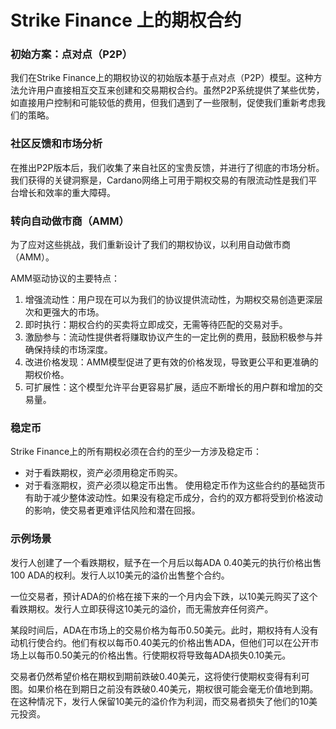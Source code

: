 # Strike Finance 上的期权合约

### 初始方案：点对点（P2P）&#x20;

我们在Strike Finance上的期权协议的初始版本基于点对点（P2P）模型。这种方法允许用户直接相互交互来创建和交易期权合约。虽然P2P系统提供了某些优势，如直接用户控制和可能较低的费用，但我们遇到了一些限制，促使我们重新考虑我们的策略。

### 社区反馈和市场分析&#x20;

在推出P2P版本后，我们收集了来自社区的宝贵反馈，并进行了彻底的市场分析。我们获得的关键洞察是，Cardano网络上可用于期权交易的有限流动性是我们平台增长和效率的重大障碍。

### 转向自动做市商（AMM）&#x20;

为了应对这些挑战，我们重新设计了我们的期权协议，以利用自动做市商（AMM）。

AMM驱动协议的主要特点：

1. 增强流动性：用户现在可以为我们的协议提供流动性，为期权交易创造更深层次和更强大的市场。
2. 即时执行：期权合约的买卖将立即成交，无需等待匹配的交易对手。
3. 激励参与：流动性提供者将赚取协议产生的一定比例的费用，鼓励积极参与并确保持续的市场深度。
4. 改进价格发现：AMM模型促进了更有效的价格发现，导致更公平和更准确的期权价格。
5. 可扩展性：这个模型允许平台更容易扩展，适应不断增长的用户群和增加的交易量。

### 稳定币&#x20;

Strike Finance上的所有期权必须在合约的至少一方涉及稳定币：

* 对于看跌期权，资产必须用稳定币购买。
* 对于看涨期权，资产必须以稳定币出售。 使用稳定币作为这些合约的基础货币有助于减少整体波动性。如果没有稳定币成分，合约的双方都将受到价格波动的影响，使交易者更难评估风险和潜在回报。

### 示例场景

发行人创建了一个看跌期权，赋予在一个月后以每ADA 0.40美元的执行价格出售100 ADA的权利。发行人以10美元的溢价出售整个合约。

一位交易者，预计ADA的价格在接下来的一个月内会下跌，以10美元购买了这个看跌期权。发行人立即获得这10美元的溢价，而无需放弃任何资产。

某段时间后，ADA在市场上的交易价格为每币0.50美元。此时，期权持有人没有动机行使合约。他们有权以每币0.40美元的价格出售ADA，但他们可以在公开市场上以每币0.50美元的价格出售。行使期权将导致每ADA损失0.10美元。

交易者仍然希望价格在期权到期前跌破0.40美元，这将使行使期权变得有利可图。如果价格在到期日之前没有跌破0.40美元，期权很可能会毫无价值地到期。在这种情况下，发行人保留10美元的溢价作为利润，而交易者损失了他们的10美元投资。
